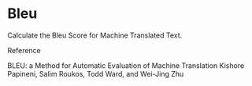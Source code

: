 # Bleu
Calculate the Bleu Score for Machine Translated Text.

Reference

BLEU: a Method for Automatic Evaluation of Machine Translation
Kishore Papineni, Salim Roukos, Todd Ward, and Wei-Jing Zhu
